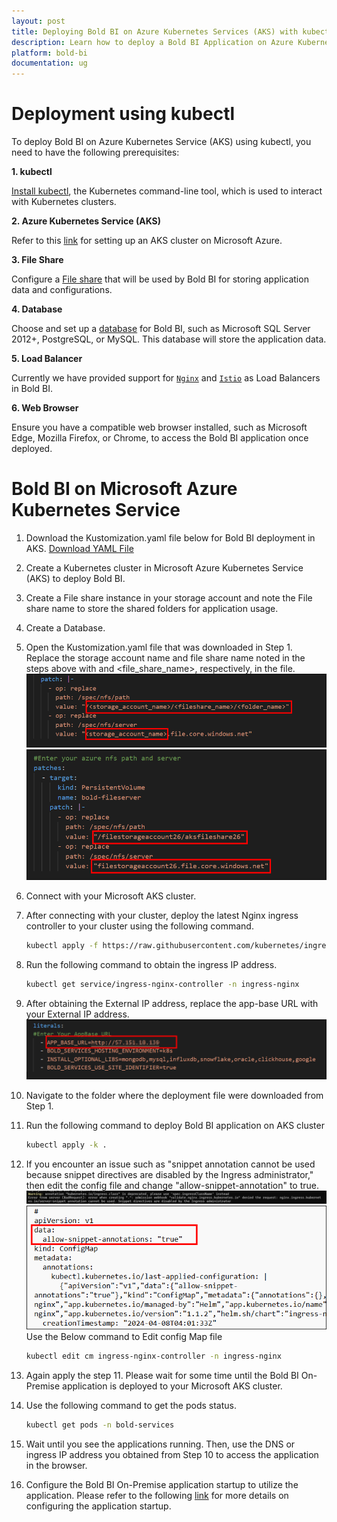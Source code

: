 ```yaml
---
layout: post
title: Deploying Bold BI on Azure Kubernetes Services (AKS) with kubectl and kustomization.
description: Learn how to deploy a Bold BI Application on Azure Kubernetes Services (AKS) using Kustomization. This approach involves using Kubernetes Kustomize, a tool that allows you to customize Kubernetes resource configurations, to deploy Bold BI on AKS 
platform: bold-bi
documentation: ug
---
```

# Deployment using kubectl

To deploy Bold BI on Azure Kubernetes Service (AKS) using kubectl, you need to have the following prerequisites:

**1. kubectl**

[Install kubectl](https://kubernetes.io/docs/tasks/tools/#kubectl), the Kubernetes command-line tool, which is used to interact with Kubernetes clusters.

**2. Azure Kubernetes Service (AKS)**
 
Refer to this [link](aksdocument.md) for setting up an AKS cluster on Microsoft Azure.

**3. File Share**

 Configure a [File share](fileshare.md) that will be used by Bold BI for storing application data and configurations.

**4. Database** 

Choose and set up a  [database](database-setup.md) for Bold BI, such as Microsoft SQL Server 2012+, PostgreSQL, or MySQL. This database will store the application data.

**5. Load Balancer** 

Currently we have provided support for [`Nginx`](https://kubernetes.github.io/ingress-nginx/deploy/#azure) and [`Istio`](https://istio.io/latest/docs/setup/install/) as Load Balancers in Bold BI.

**6. Web Browser**

 Ensure you have a compatible web browser installed, such as Microsoft Edge, Mozilla Firefox, or Chrome, to access the Bold BI application once deployed.

# Bold BI on Microsoft Azure Kubernetes Service
1. Download the Kustomization.yaml file below for Bold BI deployment in AKS. <a href="kustomization.yaml" download="kustomization.yaml"> Download YAML File</a>
2. Create a Kubernetes cluster in Microsoft Azure Kubernetes Service (AKS) to deploy Bold BI.
3. Create a File share instance in your storage account and note the File share name to store the shared folders for application usage.
4. Create a Database.
5. Open the Kustomization.yaml file that was downloaded in Step 1. Replace the storage account name and file share name noted in the steps above with <storageaccountname> and <file_share_name>, respectively, in the file.
    ![Replace File storage name](images/replace-storage-name.png)
    ![After Replacing File Storage name](images/After-replace-fileshare.png)
6. Connect with your Microsoft AKS cluster.
7. After connecting with your cluster, deploy the latest Nginx ingress controller to your cluster using the following command.
    ```bash 
    kubectl apply -f https://raw.githubusercontent.com/kubernetes/ingress-nginx/controller-v1.10.0/deploy/static/provider/cloud/deploy.yaml
8. Run the following command to obtain the ingress IP address.
    ```bash 
    kubectl get service/ingress-nginx-controller -n ingress-nginx
9. After obtaining the External IP address, replace the app-base URL with your External IP address.
    ![App-Base-URL](images/app-base-url.png)
10. Navigate to the folder where the deployment file were downloaded from Step 1.
11. Run the following command to deploy Bold BI application on AKS cluster
    ```bash
    kubectl apply -k .
12. If you encounter an issue such as "snippet annotation cannot be used because snippet directives are disabled by the Ingress administrator," then edit the config file and change "allow-snippet-annotation" to true.
    ![snippet error](images/snippet-error.png)
    ![snippet annotation](images/snippet-annotation.png)
    Use the Below command to Edit config Map file 
    ```bash
    kubectl edit cm ingress-nginx-controller -n ingress-nginx

13. Again apply the step 11. Please wait for some time until the Bold BI On-Premise application is deployed to your Microsoft AKS cluster.

14. Use the following command to get the pods status.
    ```bash 
    kubectl get pods -n bold-services

15. Wait until you see the applications running. Then, use the DNS or ingress IP address you obtained from Step 10 to access the application in the browser.

16. Configure the Bold BI On-Premise application startup to utilize the application. Please refer to the following [link](https://help.boldbi.com/embedded-bi/application-startup) for more details on configuring the application startup.
